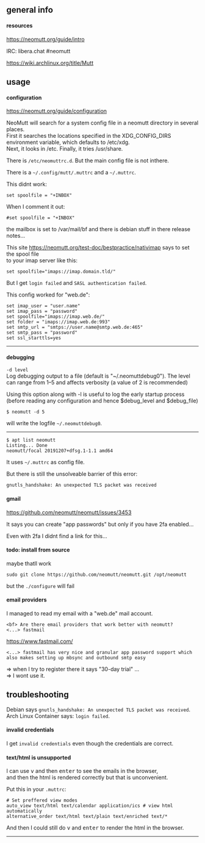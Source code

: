 ## general info

#### resources

https://neomutt.org/guide/intro

IRC: libera.chat #neomutt

https://wiki.archlinux.org/title/Mutt


## usage

#### configuration

https://neomutt.org/guide/configuration

NeoMutt will search for a system config file in a neomutt directory in several places.\
First it searches the locations specified in the XDG_CONFIG_DIRS environment variable, which defaults to /etc/xdg.\
Next, it looks in /etc. Finally, it tries /usr/share.

There is `/etc/neomuttrc.d`. But the main config file is not inthere.

There is a `~/.config/mutt/.muttrc` and a `~/.muttrc`.

This didnt work:
```
set spoolfile = "+INBOX"
```

When I comment it out:
```
#set spoolfile = "+INBOX"
```
the mailbox is set to /var/mail/bf and there is debian stuff in there release notes...

This site https://neomutt.org/test-doc/bestpractice/nativimap says to set the spool file\
to your imap server like this:
```
set spoolfile="imaps://imap.domain.tld/"
```
But I get `login failed` and `SASL authentication failed`.

This config worked for "web.de":
```
set imap_user = "user.name"
set imap_pass = "password"
set spoolfile="imaps://imap.web.de/"
set folder = "imaps://imap.web.de:993"
set smtp_url = "smtps://user.name@smtp.web.de:465"
set smtp_pass = "password"
set ssl_starttls=yes
```

***
#### debugging

`-d level`\
Log debugging output to a file (default is "~/.neomuttdebug0"). The level can range from 1–5 and affects verbosity (a value of 2 is recommended)

Using this option along with -l is useful to log the early startup process (before reading any configuration and hence $debug_level and $debug_file) 

```
$ neomutt -d 5
```
will write the logfile `~/.neomuttdebug0`.

***
```
$ apt list neomutt
Listing... Done
neomutt/focal 20191207+dfsg.1-1.1 amd64
```

It uses `~/.muttrc` as config file.

But there is still the unsolveable barrier of this error:
```
gnutls_handshake: An unexpected TLS packet was received
```

#### gmail

https://github.com/neomutt/neomutt/issues/3453

It says you can create "app passwords" but only if you have 2fa enabled...

Even with 2fa I didnt find a link for this...

#### todo: install from source

maybe thatll work

```
sudo git clone https://github.com/neomutt/neomutt.git /opt/neomutt
```

but the `./configure` will fail

#### email providers

I managed to read my email with a "web.de" mail account.

```
<bf> Are there email providers that work better with neomutt?
<...> fastmail
```
https://www.fastmail.com/

```
<...> fastmail has very nice and granular app password support which also makes setting up mbsync and outbound smtp easy
```
=> when I try to register there it says "30-day trial" ...\
=> I wont use it.

## troubleshooting

Debian says `gnutls_handshake: An unexpected TLS packet was received`.\
Arch Linux Container says: `login failed`.

#### invalid credentials

I get `invalid credentials` even though the credentials are correct.

#### text/html is unsupported

I can use <kbd>v</kbd> and then <kbd>enter</kbd> to see the emails in the browser,\
and then the html is rendered correctly but that is unconvenient.

Put this in your `.muttrc`:
```
# Set preffered view modes
auto_view text/html text/calendar application/ics # view html automatically
alternative_order text/html text/plain text/enriched text/*
```
And then I could still do <kbd>v</kbd> and <kbd>enter</kbd> to render the html in the browser.

***
